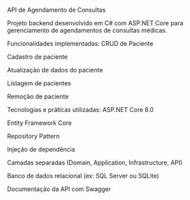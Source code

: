 API de Agendamento de Consultas

Projeto backend desenvolvido em C# com ASP.NET Core para gerenciamento de agendamentos de consultas médicas.

Funcionalidades implementadas:
CRUD de Paciente

Cadastro de paciente

Atualização de dados do paciente

Listagem de pacientes

Remoção de paciente

Tecnologias e práticas utilizadas:
ASP.NET Core 8.0

Entity Framework Core

Repository Pattern

Injeção de dependência

Camadas separadas (Domain, Application, Infrastructure, API)

Banco de dados relacional (ex: SQL Server ou SQLite)

Documentação da API com Swagger
